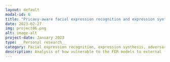 ```yaml
---
layout: default
modal-id: 6
title: "Pricavy-aware facial expression recognition and expression synthesis"
date: 2023-02-27
img: project06.png
alt: image-alt
project-date: January 2023
type: __Personal research__
category: Facial expression recognition, expression synthesis, adversarial attack
description: Analysis of how vulnerable to the FER models to external (digital) attacks. Researching adversarial training (AT) methods to defense on these attacks.
---
```

